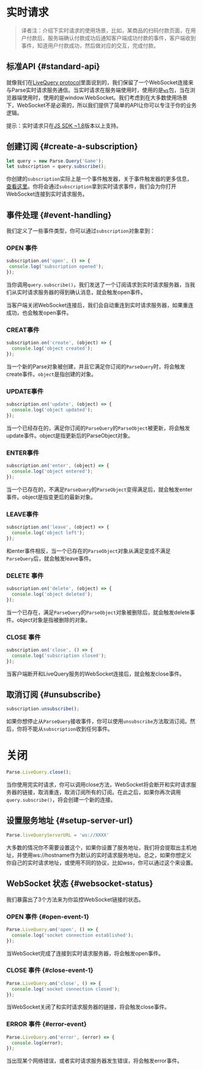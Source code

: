 # 实时请求

> 译者注：介绍下实时请求的使用场景，比如，某商品的扫码付款页面，在用户付款后，服务端确认付款成功后通知客户端成功付款的事件，客户端收到事件，知道用户付款成功，然后做对应的交互，完成付款。

## 标准API {#standard-api}

就像我们在[LiveQuery protocol](https://github.com/parse-community/parse-server/wiki/Parse-LiveQuery-Protocol-Specification)里面说到的，我们保留了一个WebSocket连接来与Parse实时请求服务通信。当实时请求在服务端使用时，使用的是[`ws`](https://www.npmjs.com/package/ws)包，当在浏览器端使用时，使用的是window.WebSocket。我们考虑到在大多数使用场景下，WebSocket不是必需的，所以我们提供了简单的API让你可以专注于你的业务逻辑。

提示：实时请求只在[JS SDK ~1.8](https://www.gitbook.com/book/jaweii/parse/edit#)版本以上支持。

## 创建订阅 {#create-a-subscription}

```js
let query = new Parse.Query('Game');
let subscription = query.subscribe();
```

你创建的`subscription`实际上是一个事件触发器，关于事件触发器的更多信息，[查看这里](https://www.gitbook.com/book/jaweii/parse/edit#)。你将会通过`subscription`拿到实时请求事件，我们会为你打开WebSocket连接到实时请求服务。

## 事件处理 {#event-handling}

我们定义了一些事件类型，你可以通过`subscription`对象拿到：

### OPEN 事件

```js
subscription.on('open', () => {
 console.log('subscription opened');
});
```

当你调用`query.subscribe()`，我们发送了一个订阅请求到实时请求服务器，当我们从实时请求服务器的得到确认消息，就会触发open事件。

当客户端关闭WebSocket连接后，我们会自动重连到实时请求服务器，如果重连成功，也会触发open事件。

### CREAT事件

```js
subscription.on('create', (object) => {
  console.log('object created');
});
```

当一个新的Parse对象被创建，并且它满足你订阅的`ParseQuery`时，将会触发create事件。`object`是指创建的对象。

### UPDATE事件

```js
subscription.on('update', (object) => {
  console.log('object updated');
});
```

当一个已经存在的，满足你订阅的`ParseQuery`的`ParseObject`被更新，将会触发update事件。object是指更新后的ParseObject对象。

### ENTER事件

```js
subscription.on('enter', (object) => {
  console.log('object entered');
});
```

当一个已存在的，不满足`ParseQuery`的`ParseObject`变得满足后，就会触发enter事件。object是指变更后的最新对象。

### LEAVE事件

```js
subscription.on('leave', (object) => {
  console.log('object left');
});
```

和enter事件相反，当一个已存在的`ParseObject`对象从满足变成不满足`ParseQuery`后，就会触发leave事件。

### DELETE 事件

```js
subscription.on('delete', (object) => {
  console.log('object deleted');
});
```

当一个已存在，满足`ParseQuery`的`ParseObject`对象被删除后，就会触发delete事件。object对象是指被删除的对象。

### CLOSE 事件

```js
subscription.on('close', () => {
  console.log('subscription closed');
});
```

当客户端断开和LiveQuery服务的WebSocket连接后，就会触发close事件。

## 取消订阅 {#unsubscribe}

```js
subscription.unsubscribe();
```

如果你想停止从`ParseQuery`接收事件，你可以使用`unsubscribe`方法取消订阅。然后，你将不能从`subscription`收到任何事件。

# 关闭

```js
Parse.LiveQuery.close();
```

当你使用完实时请求，你可以调用close方法，WebSocket将会断开和实时请求服务器的链接，取消重连，取消订阅所有的订阅。在此之后，如果你再次调用`query.subscribe()`，将会创建一个新的连接。

## 设置服务地址 {#setup-server-url}

```js
Parse.liveQueryServerURL = 'ws://XXXX'
```

大多数的情况你不需要设置这个，如果你设置了服务地址，我们将会提取出主机地址，并使用ws://hostname作为默认的实时请求服务地址。总之，如果你想定义你自己的实时请求地址，或使用不同的协议，比如wss，你可以通过这个来设置。

## WebSocket 状态 {#websocket-status}

我们暴露出了3个方法来为你监控WebSocket链接的状态。

### OPEN 事件 {#open-event-1}

```js
Parse.LiveQuery.on('open', () => {
  console.log('socket connection established');
});
```

当WebSocket完成了连接到实时请求服务器，将会触发open事件。

### CLOSE 事件 {#close-event-1}

```js
Parse.LiveQuery.on('close', () => {
  console.log('socket connection closed');
});
```

当WebSocket关闭了和实时请求服务器的链接，将会触发close事件。

### ERROR 事件 {#error-event}

```js
Parse.LiveQuery.on('error', (error) => {
  console.log(error);
});
```

当出现某个网络错误，或者实时请求服务器发生错误，将会触发error事件。

